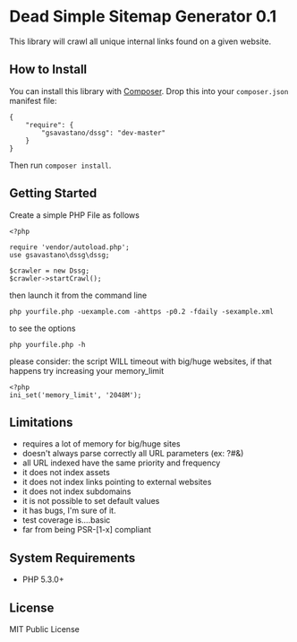 # Dead Simple Sitemap Generator 0.1

This library will crawl all unique internal links found on a given website.

## How to Install

You can install this library with [Composer][composer]. Drop this into your `composer.json`
manifest file:

    {
        "require": {
            "gsavastano/dssg": "dev-master"
        }
    }

Then run `composer install`.

## Getting Started

Create a simple PHP File as follows

    <?php
	
	require 'vendor/autoload.php';
	use gsavastano\dssg\dssg;
	
	$crawler = new Dssg;
	$crawler->startCrawl();
	
then launch it from the command line

	php yourfile.php -uexample.com -ahttps -p0.2 -fdaily -sexample.xml
to see the options

	php yourfile.php -h

please consider: the script WILL timeout with big/huge websites, if that happens try increasing your memory_limit

	<?php
	ini_set('memory_limit', '2048M');


## Limitations
- requires a lot of memory for big/huge sites
- doesn't always parse correctly all URL parameters (ex: ?#&)
- all URL indexed have the same priority and frequency
- it does not index assets
- it does not index links pointing to external websites
- it does not index subdomains
- it is not possible to set default values 
- it has bugs, I'm sure of it.
- test coverage is....basic 
- far from being PSR-[1-x] compliant

## System Requirements

* PHP 5.3.0+

## License

MIT Public License

[composer]: http://getcomposer.org/